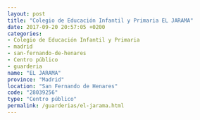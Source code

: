 ```yaml
---
layout: post
title: "Colegio de Educación Infantil y Primaria EL JARAMA"
date: 2017-09-20 20:57:05 +0200
categories:
- Colegio de Educación Infantil y Primaria
- madrid
- san-fernando-de-henares
- Centro público
- guarderia
name: "EL JARAMA"
province: "Madrid"
location: "San Fernando de Henares"
code: "28039256"
type: "Centro público"
permalink: /guarderias/el-jarama.html
---
```

